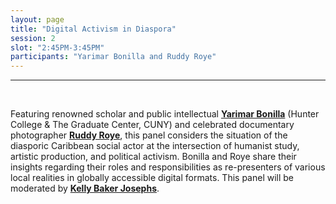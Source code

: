 ```yaml
---
layout: page
title: "Digital Activism in Diaspora"
session: 2
slot: "2:45PM-3:45PM"
participants: "Yarimar Bonilla and Ruddy Roye"
---
```


---

<br>

Featuring renowned scholar and public intellectual **[Yarimar Bonilla]({{site.baseurl}}/bios#yarimar-bonilla)** (Hunter College & The Graduate Center, CUNY) and celebrated documentary photographer **[Ruddy Roye]({{site.baseurl}}/bios#ruddy-roye)**, this panel considers the situation of the diasporic Caribbean social actor at the intersection of humanist study, artistic production, and political activism. Bonilla and Roye share their insights regarding their roles and responsibilities as re-presenters of various local realities in globally accessible digital formats. This panel will be moderated by **[Kelly Baker Josephs]({{site.baseurl}}/team#kelly-baker-josephs)**.